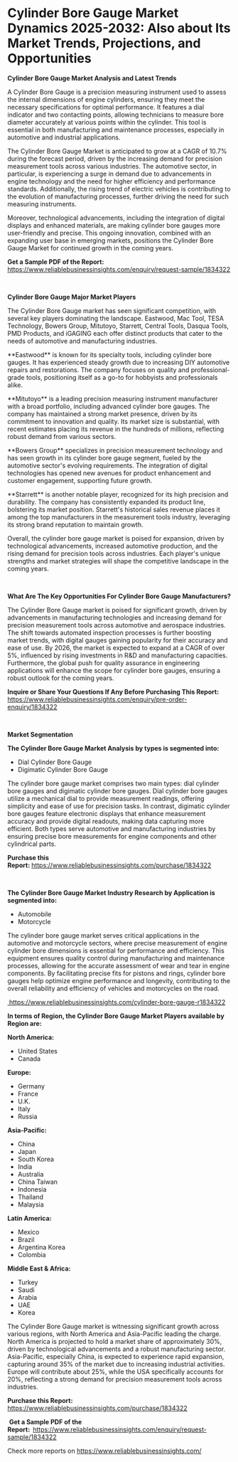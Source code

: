 <p><h1>Cylinder Bore Gauge Market Dynamics 2025-2032: Also about Its Market Trends, Projections, and Opportunities</h1></p><p><strong>Cylinder Bore Gauge Market Analysis and Latest Trends</strong></p>
<p><p>A Cylinder Bore Gauge is a precision measuring instrument used to assess the internal dimensions of engine cylinders, ensuring they meet the necessary specifications for optimal performance. It features a dial indicator and two contacting points, allowing technicians to measure bore diameter accurately at various points within the cylinder. This tool is essential in both manufacturing and maintenance processes, especially in automotive and industrial applications.</p><p>The Cylinder Bore Gauge Market is anticipated to grow at a CAGR of 10.7% during the forecast period, driven by the increasing demand for precision measurement tools across various industries. The automotive sector, in particular, is experiencing a surge in demand due to advancements in engine technology and the need for higher efficiency and performance standards. Additionally, the rising trend of electric vehicles is contributing to the evolution of manufacturing processes, further driving the need for such measuring instruments. </p><p>Moreover, technological advancements, including the integration of digital displays and enhanced materials, are making cylinder bore gauges more user-friendly and precise. This ongoing innovation, combined with an expanding user base in emerging markets, positions the Cylinder Bore Gauge Market for continued growth in the coming years.</p></p>
<p><strong>Get a Sample PDF of the Report:&nbsp;</strong> <a href="https://www.reliablebusinessinsights.com/enquiry/request-sample/1834322?utm_campaign=2319&utm_medium=2&utm_source=Github&utm_content=ia&utm_term=11042025&utm_id=cylinder-bore-gauge">https://www.reliablebusinessinsights.com/enquiry/request-sample/1834322</a></p>
<p>&nbsp;</p>
<p><strong>Cylinder Bore Gauge Major Market Players</strong></p>
<p><p>The Cylinder Bore Gauge market has seen significant competition, with several key players dominating the landscape. Eastwood, Mac Tool, TESA Technology, Bowers Group, Mitutoyo, Starrett, Central Tools, Dasqua Tools, PMD Products, and iGAGING each offer distinct products that cater to the needs of automotive and manufacturing industries.</p><p>**Eastwood** is known for its specialty tools, including cylinder bore gauges. It has experienced steady growth due to increasing DIY automotive repairs and restorations. The company focuses on quality and professional-grade tools, positioning itself as a go-to for hobbyists and professionals alike.</p><p>**Mitutoyo** is a leading precision measuring instrument manufacturer with a broad portfolio, including advanced cylinder bore gauges. The company has maintained a strong market presence, driven by its commitment to innovation and quality. Its market size is substantial, with recent estimates placing its revenue in the hundreds of millions, reflecting robust demand from various sectors.</p><p>**Bowers Group** specializes in precision measurement technology and has seen growth in its cylinder bore gauge segment, fueled by the automotive sector's evolving requirements. The integration of digital technologies has opened new avenues for product enhancement and customer engagement, supporting future growth.</p><p>**Starrett** is another notable player, recognized for its high precision and durability. The company has consistently expanded its product line, bolstering its market position. Starrett's historical sales revenue places it among the top manufacturers in the measurement tools industry, leveraging its strong brand reputation to maintain growth.</p><p>Overall, the cylinder bore gauge market is poised for expansion, driven by technological advancements, increased automotive production, and the rising demand for precision tools across industries. Each player's unique strengths and market strategies will shape the competitive landscape in the coming years.</p></p>
<p>&nbsp;</p>
<p><strong>What Are The Key Opportunities For Cylinder Bore Gauge Manufacturers?</strong></p>
<p><p>The Cylinder Bore Gauge market is poised for significant growth, driven by advancements in manufacturing technologies and increasing demand for precision measurement tools across automotive and aerospace industries. The shift towards automated inspection processes is further boosting market trends, with digital gauges gaining popularity for their accuracy and ease of use. By 2026, the market is expected to expand at a CAGR of over 5%, influenced by rising investments in R&D and manufacturing capacities. Furthermore, the global push for quality assurance in engineering applications will enhance the scope for cylinder bore gauges, ensuring a robust outlook for the coming years.</p></p>
<p><strong>Inquire or Share Your Questions If Any Before Purchasing This Report:</strong> <a href="https://www.reliablebusinessinsights.com/enquiry/pre-order-enquiry/1834322?utm_campaign=2319&utm_medium=2&utm_source=Github&utm_content=ia&utm_term=11042025&utm_id=cylinder-bore-gauge">https://www.reliablebusinessinsights.com/enquiry/pre-order-enquiry/1834322</a></p>
<p>&nbsp;</p>
<p><strong>Market Segmentation</strong></p>
<p><strong>The Cylinder Bore Gauge Market Analysis by types is segmented into:</strong></p>
<p><ul><li>Dial Cylinder Bore Gauge</li><li>Digimatic Cylinder Bore Gauge</li></ul></p>
<p><p>The cylinder bore gauge market comprises two main types: dial cylinder bore gauges and digimatic cylinder bore gauges. Dial cylinder bore gauges utilize a mechanical dial to provide measurement readings, offering simplicity and ease of use for precision tasks. In contrast, digimatic cylinder bore gauges feature electronic displays that enhance measurement accuracy and provide digital readouts, making data capturing more efficient. Both types serve automotive and manufacturing industries by ensuring precise bore measurements for engine components and other cylindrical parts.</p></p>
<p><strong>Purchase this Report:&nbsp;</strong><a href="https://www.reliablebusinessinsights.com/purchase/1834322?utm_campaign=2319&utm_medium=2&utm_source=Github&utm_content=ia&utm_term=11042025&utm_id=cylinder-bore-gauge">https://www.reliablebusinessinsights.com/purchase/1834322</a></p>
<p>&nbsp;</p>
<p><strong>The Cylinder Bore Gauge Market Industry Research by Application is segmented into:</strong></p>
<p><ul><li>Automobile</li><li>Motorcycle</li></ul></p>
<p><p>The cylinder bore gauge market serves critical applications in the automotive and motorcycle sectors, where precise measurement of engine cylinder bore dimensions is essential for performance and efficiency. This equipment ensures quality control during manufacturing and maintenance processes, allowing for the accurate assessment of wear and tear in engine components. By facilitating precise fits for pistons and rings, cylinder bore gauges help optimize engine performance and longevity, contributing to the overall reliability and efficiency of vehicles and motorcycles on the road.</p></p>
<p><a href="https://www.reliablebusinessinsights.com/cylinder-bore-gauge-r1834322?utm_campaign=2319&utm_medium=2&utm_source=Github&utm_content=ia&utm_term=11042025&utm_id=cylinder-bore-gauge">&nbsp;https://www.reliablebusinessinsights.com/cylinder-bore-gauge-r1834322</a></p>
<p><strong>In terms of Region, the Cylinder Bore Gauge Market Players available by Region are:</strong></p>
<p>
    <p> <strong> North America: </strong>
        <ul>
            <li>United States</li>
            <li>Canada</li>
        </ul>
        </p> 
    <p> <strong> Europe: </strong>
        <ul>
            <li>Germany</li>
            <li>France</li>
            <li>U.K.</li>
            <li>Italy</li>
            <li>Russia</li>
        </ul>
        </p> 
    <p> <strong> Asia-Pacific: </strong>
        <ul>
            <li>China</li>
            <li>Japan</li>
            <li>South Korea</li>
            <li>India</li>
            <li>Australia</li>
            <li>China Taiwan</li>
            <li>Indonesia</li>
            <li>Thailand</li>
            <li>Malaysia</li>
        </ul>
        </p> 
    <p> <strong> Latin America: </strong>
        <ul>
            <li>Mexico</li>
            <li>Brazil</li>
            <li>Argentina Korea</li>
            <li>Colombia</li>
        </ul>
        </p> 
    <p> <strong> Middle East & Africa: </strong>
        <ul>
            <li>Turkey</li>
            <li>Saudi</li>
            <li>Arabia</li>
            <li>UAE</li>
            <li>Korea</li>
        </ul>
    </p>
    </p>
<p><p>The Cylinder Bore Gauge market is witnessing significant growth across various regions, with North America and Asia-Pacific leading the charge. North America is projected to hold a market share of approximately 30%, driven by technological advancements and a robust manufacturing sector. Asia-Pacific, especially China, is expected to experience rapid expansion, capturing around 35% of the market due to increasing industrial activities. Europe will contribute about 25%, while the USA specifically accounts for 20%, reflecting a strong demand for precision measurement tools across industries.</p></p>
<p><strong>Purchase this Report: </strong><a href="https://www.reliablebusinessinsights.com/purchase/1834322?utm_campaign=2319&utm_medium=2&utm_source=Github&utm_content=ia&utm_term=11042025&utm_id=cylinder-bore-gauge">https://www.reliablebusinessinsights.com/purchase/1834322</a></p>
<p>&nbsp;<strong>Get a Sample PDF of the Report:&nbsp;&nbsp;</strong><a href="https://www.reliablebusinessinsights.com/enquiry/request-sample/1834322?utm_campaign=2319&utm_medium=2&utm_source=Github&utm_content=ia&utm_term=11042025&utm_id=cylinder-bore-gauge">https://www.reliablebusinessinsights.com/enquiry/request-sample/1834322</a></p>
<p><strong></strong></p>
<p>Check more reports on <a href="https://www.reliablebusinessinsights.com/?utm_campaign=2319&utm_medium=2&utm_source=Github&utm_content=ia&utm_term=11042025&utm_id=cylinder-bore-gauge">https://www.reliablebusinessinsights.com/</a></p>